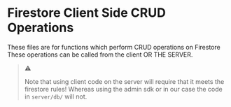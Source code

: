 # Firestore Client Side CRUD Operations

These files are for functions which perform CRUD operations on Firestore
These operations can be called from the client OR THE SERVER.

> ⚠️ 
> 
> Note that using client code on the server will require that it meets the firestore rules!
> Whereas using the admin sdk or in our case the code in `server/db/` will not.
